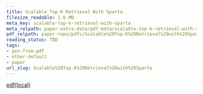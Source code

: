 ```yaml
---
title: Scalable Top-K Retrieval With Sparta
filesize_readable: 1.6 MB
meta_key: scalable-top-k-retrieval-with-sparta
meta_relpath: paper-extra-data/pdf-meta/scalable-top-k-retrieval-with-sparta.yaml
pdf_relpath: paper-repo/pdfs/Scalable%20Top-K%20Retrieval%20with%20Sparta.pdf
reading_status: TBD
tags:
- gen-from-pdf
- other-default
- paper
url_slug: Scalable%20Top-K%20Retrieval%20with%20Sparta
---
```


[pdf(local)](../../paper-repo/pdfs/Scalable%20Top-K%20Retrieval%20with%20Sparta.pdf)
